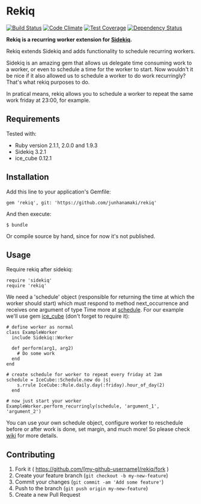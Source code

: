 # Rekiq

[![Build Status](https://travis-ci.org/junhanamaki/rekiq.svg?branch=master)](https://travis-ci.org/junhanamaki/rekiq)
[![Code Climate](https://codeclimate.com/github/junhanamaki/rekiq.png)](https://codeclimate.com/github/junhanamaki/rekiq)
[![Test Coverage](https://codeclimate.com/github/junhanamaki/rekiq/coverage.png)](https://codeclimate.com/github/junhanamaki/rekiq)
[![Dependency Status](https://gemnasium.com/junhanamaki/rekiq.svg)](https://gemnasium.com/junhanamaki/rekiq)

**Rekiq is a recurring worker extension for
[Sidekiq](https://github.com/mperham/sidekiq).**

Rekiq extends Sidekiq and adds functionality to schedule recurring workers.

Sidekiq is an amazing gem that allows us delegate time consuming work to a
worker, or even to schedule a time for the worker to start. Now wouldn't it be
nice if it also allowed us to schedule a worker to do work recurringly? That's
what rekiq purposes to do.

In pratical means, rekiq allows you to schedule a worker to repeat the same
work friday at 23:00, for example.

## Requirements

Tested with:

  * Ruby version 2.1.1, 2.0.0 and 1.9.3
  * Sidekiq 3.2.1
  * ice_cube 0.12.1

## Installation

Add this line to your application's Gemfile:

    gem 'rekiq', git: 'https://github.com/junhanamaki/rekiq'

And then execute:

    $ bundle

Or compile source by hand, since for now it's not published.

## Usage

Require rekiq after sidekiq:

    require 'sidekiq'
    require 'rekiq'

We need a 'schedule' object (responsible for returning the time at which the
worker should start) which must respond to method next_occurrence and
receives one argument of type Time more at [schedule](). For our example we'll use gem
[ice_cube](https://github.com/seejohnrun/ice_cube) (don't forget to require it):

    # define worker as normal
    class ExampleWorker
      include Sidekiq::Worker

      def perform(arg1, arg2)
        # Do some work
      end
    end

    # create schedule for worker to repeat every friday at 2am
    schedule = IceCube::Schedule.new do |s|
        s.rrule IceCube::Rule.daily.day(:friday).hour_of_day(2)
      end

    # now just start your worker
    ExampleWorker.perform_recurringly(schedule, 'argument_1', 'argument_2')

You can use your own schedule object, configure worker to reschedule before or
after work is done, set margin, and much more! So please check
[wiki](https://github.com/junhanamaki/rekiq/wiki) for more details.

## Contributing

1. Fork it ( https://github.com/[my-github-username]/rekiq/fork )
2. Create your feature branch (`git checkout -b my-new-feature`)
3. Commit your changes (`git commit -am 'Add some feature'`)
4. Push to the branch (`git push origin my-new-feature`)
5. Create a new Pull Request

